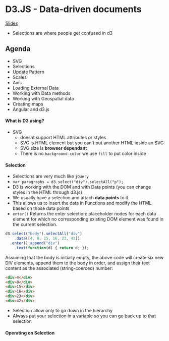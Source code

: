 # D3.JS - Data-driven documents
[Slides](http://yonet.github.io/d3-codeclass/#/)

* Selections are where people get confused in d3

## Agenda
* SVG
* Selections
* Update Pattern
* Scales
* Axis
* Loading External Data
* Working with Data methods
* Working with Geospatial data
* Creating maps
* Angular and d3.js


#### What is D3 using?
* SVG
    * doesnt support HTML attributes or styles
    * SVG is HTML element but you can't put another HTML inside an SVG
    * SVG size is **browser dependant**
    * There is no `background-color` we use `fill` to put color inside

#### Selection
* Selections are very much like `jQuery`
* `var paragraphs = d3.select("div").selectAll("p");` 
* D3 is working with the DOM and with Data points (you can change styles in the HTML through d3.js)
* We usually have a selection and attach **data points** to it
* This allows us to insert the data in Functions and modify the HTML based on those data points
* `enter()` Returns the enter selection: placeholder nodes for each data element for which no corresponding existing DOM element was found in the current selection.
```JavaScript
d3.select("body").selectAll("div")
    .data([4, 8, 15, 16, 23, 42])
  .enter().append("div")
    .text(function(d) { return d; });
```
Assuming that the body is initially empty, the above code will create six new DIV elements, append them to the body in order, and assign their text content as the associated (string-coerced) number:
```HTML
<div>4</div>
<div>8</div>
<div>15</div>
<div>16</div>
<div>23</div>
<div>42</div>
```

* Selection allow only to go down in the hierarchy
* Always put your selection in a variable so you can go back up to that selection

#### Operating on Selection




